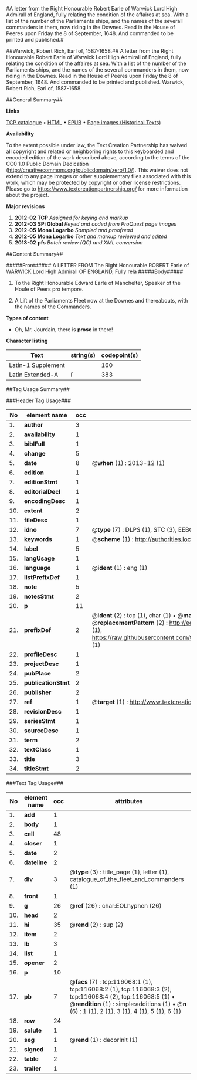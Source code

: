 #A letter from the Right Honourable Robert Earle of Warwick Lord High Admirall of England, fully relating the condition of the affaires at sea. With a list of the number of the Parliaments ships, and the names of the severall commanders in them, now riding in the Downes. Read in the House of Peeres upon Friday the 8 of September, 1648. And commanded to be printed and published.#

##Warwick, Robert Rich, Earl of, 1587-1658.##
A letter from the Right Honourable Robert Earle of Warwick Lord High Admirall of England, fully relating the condition of the affaires at sea. With a list of the number of the Parliaments ships, and the names of the severall commanders in them, now riding in the Downes. Read in the House of Peeres upon Friday the 8 of September, 1648. And commanded to be printed and published.
Warwick, Robert Rich, Earl of, 1587-1658.

##General Summary##

**Links**

[TCP catalogue](http://www.ota.ox.ac.uk/tcp/)  • 
[HTML](http://tei.it.ox.ac.uk/tcp/Texts-HTML/free/A96/A96046.html)  • 
[EPUB](http://tei.it.ox.ac.uk/tcp/Texts-EPUB/free/A96/A96046.epub) • 
[Page images (Historical Texts)](https://historicaltexts.jisc.ac.uk/eebo-99863852e)

**Availability**

To the extent possible under law, the Text Creation Partnership has waived all copyright and related or neighboring rights to this keyboarded and encoded edition of the work described above, according to the terms of the CC0 1.0 Public Domain Dedication (http://creativecommons.org/publicdomain/zero/1.0/). This waiver does not extend to any page images or other supplementary files associated with this work, which may be protected by copyright or other license restrictions. Please go to https://www.textcreationpartnership.org/ for more information about the project.

**Major revisions**

1. __2012-02__ __TCP__ *Assigned for keying and markup*
1. __2012-03__ __SPi Global__ *Keyed and coded from ProQuest page images*
1. __2012-05__ __Mona Logarbo__ *Sampled and proofread*
1. __2012-05__ __Mona Logarbo__ *Text and markup reviewed and edited*
1. __2013-02__ __pfs__ *Batch review (QC) and XML conversion*

##Content Summary##

#####Front#####
A LETTER FROM The Right Honourable ROBERT Earle of WARWICK Lord High Admirall OF ENGLAND, Fully rela
#####Body#####

1. To the Right Honourable Edward Earle of Mancheſter, Speaker of the Houſe of Peers pro tempore.

1. A Liſt of the Parliaments Fleet now at the Downes and thereabouts, with the names of the Commanders.

**Types of content**

  * Oh, Mr. Jourdain, there is **prose** in there!

**Character listing**


|Text|string(s)|codepoint(s)|
|---|---|---|
|Latin-1 Supplement| |160|
|Latin Extended-A|ſ|383|

##Tag Usage Summary##

###Header Tag Usage###

|No|element name|occ|attributes|
|---|---|---|---|
|1.|__author__|3||
|2.|__availability__|1||
|3.|__biblFull__|1||
|4.|__change__|5||
|5.|__date__|8| @__when__ (1) : 2013-12 (1)|
|6.|__edition__|1||
|7.|__editionStmt__|1||
|8.|__editorialDecl__|1||
|9.|__encodingDesc__|1||
|10.|__extent__|2||
|11.|__fileDesc__|1||
|12.|__idno__|7| @__type__ (7) : DLPS (1), STC (3), EEBO-CITATION (1), PROQUEST (1), VID (1)|
|13.|__keywords__|1| @__scheme__ (1) : http://authorities.loc.gov/ (1)|
|14.|__label__|5||
|15.|__langUsage__|1||
|16.|__language__|1| @__ident__ (1) : eng (1)|
|17.|__listPrefixDef__|1||
|18.|__note__|5||
|19.|__notesStmt__|2||
|20.|__p__|11||
|21.|__prefixDef__|2| @__ident__ (2) : tcp (1), char (1)  •  @__matchPattern__ (2) : ([0-9\-]+):([0-9IVX]+) (1), (.+) (1)  •  @__replacementPattern__ (2) : http://eebo.chadwyck.com/downloadtiff?vid=$1&page=$2 (1), https://raw.githubusercontent.com/textcreationpartnership/Texts/master/tcpchars.xml#$1 (1)|
|22.|__profileDesc__|1||
|23.|__projectDesc__|1||
|24.|__pubPlace__|2||
|25.|__publicationStmt__|2||
|26.|__publisher__|2||
|27.|__ref__|1| @__target__ (1) : http://www.textcreationpartnership.org/docs/. (1)|
|28.|__revisionDesc__|1||
|29.|__seriesStmt__|1||
|30.|__sourceDesc__|1||
|31.|__term__|2||
|32.|__textClass__|1||
|33.|__title__|3||
|34.|__titleStmt__|2||


###Text Tag Usage###

|No|element name|occ|attributes|
|---|---|---|---|
|1.|__add__|1||
|2.|__body__|1||
|3.|__cell__|48||
|4.|__closer__|1||
|5.|__date__|2||
|6.|__dateline__|2||
|7.|__div__|3| @__type__ (3) : title_page (1), letter (1), catalogue_of_the_fleet_and_commanders (1)|
|8.|__front__|1||
|9.|__g__|26| @__ref__ (26) : char:EOLhyphen (26)|
|10.|__head__|2||
|11.|__hi__|35| @__rend__ (2) : sup (2)|
|12.|__item__|2||
|13.|__lb__|3||
|14.|__list__|1||
|15.|__opener__|2||
|16.|__p__|10||
|17.|__pb__|7| @__facs__ (7) : tcp:116068:1 (1), tcp:116068:2 (1), tcp:116068:3 (2), tcp:116068:4 (2), tcp:116068:5 (1)  •  @__rendition__ (1) : simple:additions (1)  •  @__n__ (6) : 1 (1), 2 (1), 3 (1), 4 (1), 5 (1), 6 (1)|
|18.|__row__|24||
|19.|__salute__|1||
|20.|__seg__|1| @__rend__ (1) : decorInit (1)|
|21.|__signed__|1||
|22.|__table__|2||
|23.|__trailer__|1||
